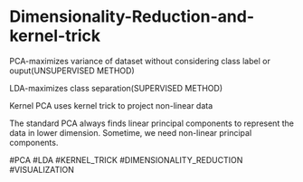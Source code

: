 # Dimensionality-Reduction-and-kernel-trick
PCA-maximizes variance of dataset without considering class label or ouput(UNSUPERVISED METHOD)

LDA-maximizes class separation(SUPERVISED METHOD)

Kernel PCA uses kernel trick to project non-linear data 

The standard PCA always finds linear principal components to represent the data in lower dimension. Sometime, we need non-linear principal components.

#PCA #LDA #KERNEL_TRICK #DIMENSIONALITY_REDUCTION #VISUALIZATION
